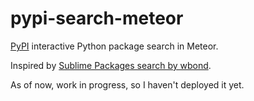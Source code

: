pypi-search-meteor
==================

[PyPI](https://pypi.python.org/pypi) interactive Python package search in Meteor.

Inspired by [Sublime Packages search by wbond](http://wbond.net/sublime_packages).

As of now, work in progress, so I haven't deployed it yet. 